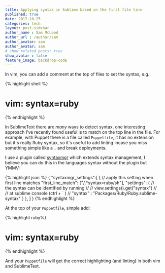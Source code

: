 ```yaml
---
title: Applying syntax in Sublime based on the first file line
published: true
date: 2017-10-25
categories: tech
layout: post-sidebar
author_name : Sam McLeod
author_url : /author/sam
author_avatar: sam
author_avatar: sam
# show_related_posts: true
show_avatar : false
feature_image: backdrop-code
---
```


In vim, you can add a comment at the top of files to set the syntax, e.g.:

{% highlight shell %}
# vim: syntax=ruby
{% endhighlight %}

In SublimeText there are _many_ ways to detect syntax, one interesting approach I've recently found useful is to match on the top line in the file.
For example, with Puppet there is a file called `Puppetfile`, it has no extension but it's really Ruby syntax, so it's useful to add linting incase you
miss something simple like a `,` and break deployments.

I use a plugin called [syntaxmgr](https://github.com/randy3k/SyntaxManager) which extends syntax management, I believe you can do this in the languages syntax without the plugin but YMMV:

{% highlight json %}
{
    "syntaxmgr_settings":[
        {
            // apply this setting when first line matches
            "first_line_match": ["/.*syntax=ruby/sh"],
            "settings": {
                // the syntax can be identified by running
                //
                //     view.settings().get("syntax")
                //
                // at sublime console (ctrl + ` )
                //
                "syntax" : "Packages/Ruby/Ruby.sublime-syntax"
            }
        },
    ]
}
{% endhighlight %}

At the top of your `Puppetfile`, simple add:

{% highlight ruby%}
# vim: syntax=ruby
{% endhighlight %}

And your `Puppetfile` will get the correct highlighting (and linting) in both vim and SublimeText.